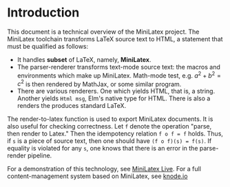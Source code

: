 # Introduction

This document is a technical overview of the MiniLatex project.
The MiniLatex toolchain transforms LaTeX source text to HTML,
a statement that must be qualified as follows:

- It handles **subset** of LaTeX, namely, **MiniLatex**.
- The parser-renderer transforms text-mode source text:
  the macros and environments which make up MiniLatex.
  Math-mode test, e.g. $a^2 + b^2 = c^2$ is then rendered
  by MathJax, or some similar program.
- There are various renderers. One which yields HTML, that is,
  a string. Another yields `Html msg`, Elm's native type for
  HTML. There is also a renders the produces standard LaTeX.

The render-to-latex function is used to export MiniLatex
documents. It is also useful for checking
correctness. Let `f` denote the operation "parse,
then render to Latex." Then the idempotency
relation `f o f = f` holds. Thus, if `s` is
a piece of source text, then one should have
`(f o f)(s) = f(s)`. If equality is violated
for any `s`, one knows that there is an error
in the parse-render pipeline.

For a demonstration of this technology, see
[MiniLatex Live](https://jxxcarlson.github.io/app/miniLatexLive/index.html).
For a full content-management system based on MiniLatex, see
[knode.io](https://knode.io)
